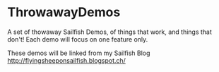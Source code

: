 ThrowawayDemos
==============

A set of thowaway Sailfish Demos, of things that work, and things that don't! Each demo will focus on one feature only.

These demos will be linked from my Sailfish Blog http://flyingsheeponsailfish.blogspot.ch/
